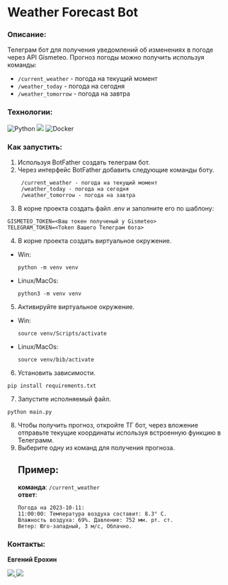 # Weather Forecast Bot

### Описание:
Телеграм бот для получения уведомлений об изменениях в погоде через API Gismeteo.
Прогноз погоды можно получить используя команды:
* `/current_weather` - погода на текущий момент
* `/weather_today` - погода на сегодня
* `/weather_tomorrow` - погода на завтра
 
### Технологии:
![Python](https://img.shields.io/badge/python-3670A0?style=for-the-badge&logo=python&logoColor=ffdd54)
<img src="https://img.shields.io/badge/Python_Telegram_Bot-blue?style=for-the-badge&logo=python telegram bot&logoColor=green"/>
![Docker](https://img.shields.io/badge/docker-%230db7ed.svg?style=for-the-badge&logo=docker&logoColor=white)

### Как запустить:
1. Используя BotFather создать телеграм бот.
2. Через интерфейс BotFather добавить следующие команды боту.
   ```
    /current_weather - погода на текущий момент
    /weather_today - погода на сегодня
    /weather_tomorrow - погода на завтра
   ```
3. В корне проекта создать файл .env  и заполните его по шаблону:
```
GISMETEO_TOKEN=<Ваш токен полученый у Gismeteo> 
TELEGRAM_TOKEN=<Token Вашего Телеграм бота> 
```
4. В корне проекта создать виртуальное окружение.
- Win:
  ```
  python -m venv venv
  ```
- Linux/MacOs:
  ```
  python3 -m venv venv
  ```
5. Активируйте виртуальное окружение.
- Win:
  ```
  source venv/Scripts/activate
  ```
- Linux/MacOs:
  ```
  source venv/bib/activate
  ```
6. Установить зависимости.
```
pip install requirements.txt
```
7. Запустите исполняемый файл.
```
python main.py
```
8. Чтобы получить прогноз, откройте ТГ бот, через вложение отправьте текущие координаты используя встроенную функцию в Телеграмм.
9. Выберите одну из  команд для получения прогноза.
    ## Пример:
   **команда**: `/current_weather`
   <br> 
   **ответ**:
    ```
    Погода на 2023-10-11:
    11:00:00: Температура воздуха составит: 8.3° С.
    Влажность воздуха: 69%. Давление: 752 мм. рт. ст. 
    Ветер: Юго-западный, 3 м/с, Облачно.
    ```
### Контакты:
**Евгений Ерохин**
<br>

<a href="https://t.me/juandart" target="_blank">
<img src=https://img.shields.io/badge/Telegram-2CA5E0?style=for-the-badge&logo=telegram&logoColor=white />
</a>
<a href="mailto:evgeniierokhin@proton.me?">
<img src=https://img.shields.io/badge/ProtonMail-8B89CC?style=for-the-badge&logo=protonmail&logoColor=white />
</a>
